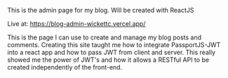 This is the admin page for my blog. Will be created with ReactJS

Live at: https://blog-admin-wickettc.vercel.app/

This is the page I can use to create and manage my blog posts and comments. Creating this site taught me how to
integrate PassportJS-JWT into a react app and how to pass JWT from client and server. This really showed me the power of JWT's and how it allows a RESTful API to be created independently of the front-end.
